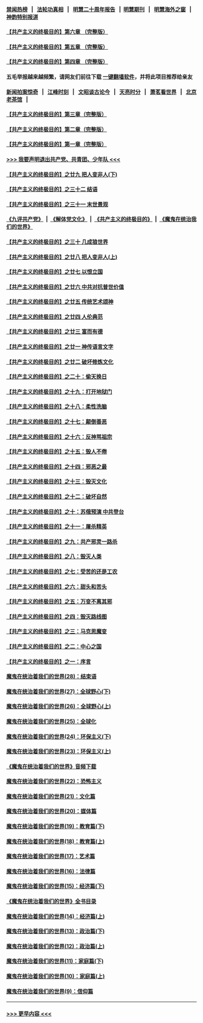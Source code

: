 #### [禁闻热榜](热点新闻.md?=0)  &nbsp;&nbsp;|&nbsp;&nbsp; [法轮功真相](https://github.com/gfw-breaker/truth/blob/master/README.md?=0) &nbsp;&nbsp;|&nbsp;&nbsp; [明慧二十周年报告](https://github.com/gfw-breaker/mh-reports/blob/master/README.md?=0) &nbsp;&nbsp;|&nbsp;&nbsp;[明慧期刊](https://github.com/gfw-breaker/mh-qikan) &nbsp;&nbsp;|&nbsp;&nbsp; [明慧海外之窗](https://github.com/gfw-breaker/mh-news/blob/master/README.md?=0) &nbsp;&nbsp;|&nbsp;&nbsp; [神韵特别报道](https://github.com/gfw-breaker/mh-news/blob/master/shenyun.md?=0)
#### [【共产主义的终极目的】第六章 （完整版）](../pages/nsc422/n11428913.md?t=03160731) 
#### [【共产主义的终极目的】第五章 （完整版）](../pages/nsc422/n11428912.md?t=03160731) 
#### [【共产主义的终极目的】第四章 （完整版）](../pages/nsc422/n11428907.md?t=03160731) 
#### 五毛举报越来越频繁，请网友们前往下载 [一键翻墙软件](https://github.com/gfw-breaker/ssr-accounts)，并将此项目推荐给亲友
#### [新闻拍案惊奇](https://github.com/gfw-breaker/banned-news/blob/master/pages/link4.md) &nbsp;&nbsp;|&nbsp;&nbsp; [江峰时刻](https://github.com/gfw-breaker/banned-news/blob/master/pages/link4.md) &nbsp;&nbsp;|&nbsp;&nbsp; [文昭谈古论今](https://github.com/gfw-breaker/banned-news/blob/master/pages/link4.md) &nbsp;&nbsp;|&nbsp;&nbsp; [天亮时分](https://github.com/gfw-breaker/banned-news/blob/master/pages/link4.md) &nbsp;&nbsp;|&nbsp;&nbsp; [萧茗看世界](https://github.com/gfw-breaker/banned-news/blob/master/pages/link4.md) &nbsp;&nbsp;|&nbsp;&nbsp; [北京老茶馆](https://github.com/gfw-breaker/banned-news/blob/master/pages/link4.md) &nbsp;&nbsp;|&nbsp;&nbsp; 
#### [【共产主义的终极目的】第三章（完整版）](../pages/nsc422/n11428848.md?t=03160731) 
#### [【共产主义的终极目的】第二章（完整版）](../pages/nsc422/n11428831.md?t=03160731) 
#### [【共产主义的终极目的】第一章（完整版）](../pages/nsc422/n11417651.md?t=03160731) 
#### [>>> 我要声明退出共产党、共青团、少年队 <<<](https://github.com/begood0513/goodnews/blob/master/quit/letter.md) 
#### [【共产主义的终极目的】之廿九 把人变非人(下)](../pages/nsc422/n11344140.md?t=03160731) 
#### [【共产主义的终极目的】之三十二 结语](../pages/nsc422/n11360535.md?t=03160731) 
#### [【共产主义的终极目的】之三十一 末世景观](../pages/nsc422/n11351129.md?t=03160731) 
#### [《九评共产党》](https://github.com/begood0513/9ping.md/blob/master/README.md) &nbsp;|&nbsp; [《解体党文化》](../../../../jtdwh.md/blob/master/README.md)  &nbsp;|&nbsp; [《共产主义的终极目的》](../../../../gczydzjmd.md/blob/master/README.md) &nbsp;|&nbsp; [《魔鬼在统治我们的世界》](../../../../mgztzwmdsj.md/blob/master/README.md) 
#### [【共产主义的终极目的】之三十 几成狼世界](../pages/nsc422/n11348280.md?t=03160731) 
#### [【共产主义的终极目的】之廿八 把人变非人(上)](../pages/nsc422/n11340492.md?t=03160731) 
#### [【共产主义的终极目的】之廿七 以恨立国](../pages/nsc422/n11336944.md?t=03160731) 
#### [【共产主义的终极目的】之廿六 中共对抗普世价值](../pages/nsc422/n11324785.md?t=03160731) 
#### [【共产主义的终极目的】之廿五 传统艺术颂神](../pages/nsc422/n11296396.md?t=03160731) 
#### [【共产主义的终极目的】之廿四 人伦典范](../pages/nsc422/n11296397.md?t=03160731) 
#### [【共产主义的终极目的】之廿三 富而有德](../pages/nsc422/n11283598.md?t=03160731) 
#### [【共产主义的终极目的】之廿一 神传语言文字](../pages/nsc422/n11263265.md?t=03160731) 
#### [【共产主义的终极目的】之廿二 破坏修炼文化](../pages/nsc422/n11245728.md?t=03160731) 
#### [【共产主义的终极目的】之二十：偷天换日](../pages/nsc422/n11238846.md?t=03160731) 
#### [【共产主义的终极目的】之十九：打开地狱门](../pages/nsc422/n11206376.md?t=03160731) 
#### [【共产主义的终极目的】之十八：柔性洗脑](../pages/nsc422/n11199994.md?t=03160731) 
#### [【共产主义的终极目的】之十七：颠倒善恶](../pages/nsc422/n11179782.md?t=03160731) 
#### [【共产主义的终极目的】之十六：反神骂祖宗](../pages/nsc422/n11166798.md?t=03160731) 
#### [【共产主义的终极目的】之十五：毁人不倦](../pages/nsc422/n11166792.md?t=03160731) 
#### [【共产主义的终极目的】之十四：邪恶之最](../pages/nsc422/n11150249.md?t=03160731) 
#### [【共产主义的终极目的】之十三：毁灭文化](../pages/nsc422/n11135227.md?t=03160731) 
#### [【共产主义的终极目的】之十二：破坏自然](../pages/nsc422/n11135214.md?t=03160731) 
#### [【共产主义的终极目的】之十：苏俄预演 中共登台](../pages/nsc422/n11118424.md?t=03160731) 
#### [【共产主义的终极目的】之十一：屠杀精英](../pages/nsc422/n11118442.md?t=03160731) 
#### [【共产主义的终极目的】之九：共产邪灵一路杀](../pages/nsc422/n11114139.md?t=03160731) 
#### [【共产主义的终极目的】之八：毁灭人类](../pages/nsc422/n11108503.md?t=03160731) 
#### [【共产主义的终极目的】之七：受苦的还是工农](../pages/nsc422/n11101809.md?t=03160731) 
#### [【共产主义的终极目的】之六：甜头和苦头](../pages/nsc422/n11096971.md?t=03160731) 
#### [【共产主义的终极目的】之五：万变不离其邪](../pages/nsc422/n11091285.md?t=03160731) 
#### [【共产主义的终极目的】之四：毁灭路线图](../pages/nsc422/n11086284.md?t=03160731) 
#### [【共产主义的终极目的】之三：马克思魔变](../pages/nsc422/n11061941.md?t=03160731) 
#### [【共产主义的终极目的】之二：中心之国](../pages/nsc422/n11047728.md?t=03160731) 
#### [【共产主义的终极目的】之一：序言](../pages/nsc422/n11086077.md?t=03160731) 
#### [魔鬼在统治着我们的世界(28)：结束语](../pages/nsc422/n10936246.md?t=03160731) 
#### [魔鬼在统治着我们的世界(27)：全球野心(下)](../pages/nsc422/n10928319.md?t=03160731) 
#### [魔鬼在统治着我们的世界(26)：全球野心(上)](../pages/nsc422/n10900318.md?t=03160731) 
#### [魔鬼在统治着我们的世界(25)：全球化](../pages/nsc422/n10788205.md?t=03160731) 
#### [魔鬼在统治着我们的世界(24)：环保主义(下)](../pages/nsc422/n10695307.md?t=03160731) 
#### [魔鬼在统治着我们的世界(23)：环保主义(上)](../pages/nsc422/n10688613.md?t=03160731) 
#### [《魔鬼在统治着我们的世界》音频下载](../pages/nsc422/n10635553.md?t=03160731) 
#### [魔鬼在统治着我们的世界(22)：恐怖主义](../pages/nsc422/n10614727.md?t=03160731) 
#### [魔鬼在统治着我们的世界(21)：文化篇](../pages/nsc422/n10597706.md?t=03160731) 
#### [魔鬼在统治着我们的世界(20)：媒体篇](../pages/nsc422/n10586579.md?t=03160731) 
#### [魔鬼在统治着我们的世界(19)：教育篇(下)](../pages/nsc422/n10564808.md?t=03160731) 
#### [魔鬼在统治着我们的世界(18)：教育篇(上)](../pages/nsc422/n10526970.md?t=03160731) 
#### [魔鬼在统治着我们的世界(17)：艺术篇](../pages/nsc422/n10499093.md?t=03160731) 
#### [魔鬼在统治着我们的世界(16)：法律篇](../pages/nsc422/n10485969.md?t=03160731) 
#### [魔鬼在统治着我们的世界(15)：经济篇(下)](../pages/nsc422/n10469975.md?t=03160731) 
#### [《魔鬼在统治着我们的世界》全书目录](../pages/nsc422/n10464261.md?t=03160731) 
#### [魔鬼在统治着我们的世界(14)：经济篇(上)](../pages/nsc422/n10457370.md?t=03160731) 
#### [魔鬼在统治着我们的世界(13)：政治篇(下)](../pages/nsc422/n10448270.md?t=03160731) 
#### [魔鬼在统治着我们的世界(12)：政治篇(上)](../pages/nsc422/n10444576.md?t=03160731) 
#### [魔鬼在统治着我们的世界(11)：家庭篇(下)](../pages/nsc422/n10440961.md?t=03160731) 
#### [魔鬼在统治着我们的世界(10)：家庭篇(上)](../pages/nsc422/n10435448.md?t=03160731) 
#### [魔鬼在统治着我们的世界(9)：信仰篇](../pages/nsc422/n10432159.md?t=03160731) 

----
#### [ >>> 更早内容 <<< ](../indexes/nsc422-earlier.md)
